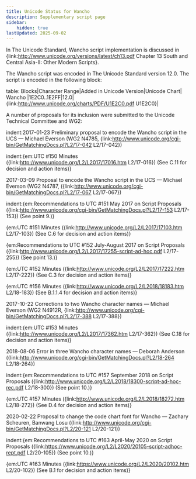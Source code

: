 ```yaml
---
title: Unicode Status for Wancho
description: Supplementary script page
sidebar:
    hidden: true
lastUpdated: 2025-09-02
---
```


In The Unicode Standard, Wancho script implementation is discussed in {link:http://www.unicode.org/versions/latest/ch13.pdf Chapter 13 South and Central Asia-II: Other Modern Scripts}.

[comment]: # (end of intro)

[comment]: # (start of blocks)

The Wancho script was encoded in The Unicode Standard version 12.0. The script is encoded in the following block:

table:
Blocks|Character Range|Added in Unicode Version|Unicode Chart|
Wancho |1E2C0..1E2FF|12.0|{link:http://www.unicode.org/charts/PDF/U1E2C0.pdf U1E2C0}|

[comment]: # (end of blocks)

[comment]: # (start of chars)



[comment]: # (end of chars)

[comment]: # (start of rest)

A number of proposals for its inclusion were submitted to the Unicode Technical Committee and WG2:


indent:2017-01-23 Preliminary proposal to encode the Wancho script in the UCS — Michael Everson (WG2 N4785, {link:http://www.unicode.org/cgi-bin/GetMatchingDocs.pl?L2/17-042 L2/17-042})

indent:{em:UTC #150 Minutes ({link:http://www.unicode.org/L2/L2017/17016.htm L2/17-016}) (See C.11 for decision and action items)}


2017-03-09 Proposal to encode the Wancho script in the UCS — Michael Everson (WG2 N4787, ({link:http://www.unicode.org/cgi-bin/GetMatchingDocs.pl?L2/17-067 L2/17-067})

indent:{em:Recommendations to UTC #151 May 2017 on Script Proposals ({link:http://www.unicode.org/cgi-bin/GetMatchingDocs.pl?L2/17-153 L2/17-153}) (See point 9.)}

{em:UTC #151 Minutes ({link:http://www.unicode.org/L2/L2017/17103.htm L2/17-103}) (See C.6 for decision and action items)}

{em:Recommendations to UTC #152 July-August 2017 on Script Proposals ({link:http://www.unicode.org/L2/L2017/17255-script-ad-hoc.pdf L2/17-255}) (See point 13.)}

{em:UTC #152 Minutes ({link:http://www.unicode.org/L2/L2017/17222.htm L2/17-222}) (See C.3 for decision and action items)}

{em:UTC #156 Minutes ({link:http://www.unicode.org/L2/L2018/18183.htm L2/18-183}) (See B.1.1.4 for decision and action items)}


2017-10-22 Corrections to two Wancho character names — Michael Everson (WG2 N4912R, {link:http://www.unicode.org/cgi-bin/GetMatchingDocs.pl?L2/17-388 L2/17-388})

indent:{em:UTC #153 Minutes ({link:http://www.unicode.org/L2/L2017/17362.htm L2/17-362}) (See C.18 for decision and action items)}


2018-08-06 Error in three Wancho character names — Deborah Anderson ({link:http://www.unicode.org/cgi-bin/GetMatchingDocs.pl?L2/18-264 L2/18-264})

indent:{em:Recommendations to UTC #157 September 2018 on Script Proposals ({link:http://www.unicode.org/L2/L2018/18300-script-ad-hoc-rec.pdf L2/18-300}) (See point 10.)}

{em:UTC #157 Minutes ({link:http://www.unicode.org/L2/L2018/18272.htm L2/18-272}) (See D.4 for decision and action items)}


2020-02-22 Proposal to change the code chart font for Wancho — Zachary Scheuren, Banwang Losu ({link:http://www.unicode.org/cgi-bin/GetMatchingDocs.pl?L2/20-121 L2/20-121})

indent:{em:Recommendations to UTC #163 April-May 2020 on Script Proposals ({link:https://www.unicode.org/L2/L2020/20105-script-adhoc-rept.pdf L2/20-105}) (See point 10.)}

{em:UTC #163 Minutes ({link:https://www.unicode.org/L2/L2020/20102.htm L2/20-102}) (See B.1 for decision and action items)}

